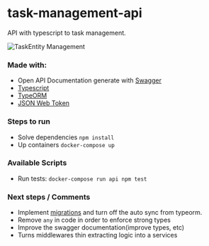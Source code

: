 # task-management-api
API with typescript to task management.

![TaskEntity Management](https://assets-global.website-files.com/6058ba87eec5713e5f80752a/6282f519081a58feae9b1fc4_Task-management-vs-project-management.jpeg)

### Made with:
- Open API Documentation generate with [Swagger](https://swagger.io/)
- [Typescript](https://www.typescriptlang.org/)
- [TypeORM](https://typeorm.io/)
- [JSON Web Token](https://jwt.io/)


### Steps to run
- Solve dependencies `npm install`
- Up containers `docker-compose up`

### Available Scripts
- Run tests: `docker-compose run api npm test`


### Next steps / Comments
- Implement [migrations](https://orkhan.gitbook.io/typeorm/docs/migrations) and turn off the auto sync from typeorm.
- Remove `any` in code in order to enforce strong types
- Improve the swagger documentation(improve types, etc)
- Turns middlewares thin extracting logic into a services 
